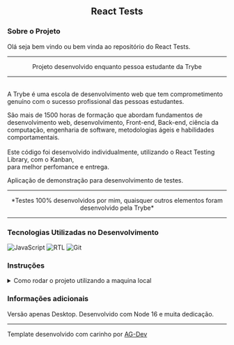 <h2 align=center> React Tests </h2>

### Sobre o Projeto
<p>Olá seja bem vindo ou bem vinda ao repositório do React Tests.</r>  

---

<p align=center>Projeto desenvolvido enquanto pessoa estudante da Trybe</p>

---

<br/>
A Trybe é uma escola de desenvolvimento web que tem 
comprometimento genuíno com o sucesso profissional das pessoas 
estudantes.  

São mais de 1500 horas de formação que abordam fundamentos de 
desenvolvimento web, desenvolvimento, Front-end, Back-end, ciência da 
computação, engenharia de software, metodologias ágeis e habilidades 
comportamentais.
<br/>
<br/>
Este código foi desenvolvido individualmente, utilizando o React Testing Library, com o Kanban,  
para melhor perfomance e entrega.

Aplicação de demonstração para desenvolvimento de testes.

---

<p align=center>*Testes 100% desenvolvidos por mim, quaisquer outros elementos foram desenvolvido pela Trybe*</p>

---

### Tecnologias Utilizadas no Desenvolvimento
![JavaScript](https://img.shields.io/badge/javascript-%23323330.svg?style=for-the-badge&logo=javascript&logoColor=%23F7DF1E) ![RTL](https://img.shields.io/badge/testing%20library-323330?style=for-the-badge&logo=testing-library&logoColor=red) ![Git](https://img.shields.io/badge/GIT-E44C30?style=for-the-badge&logo=git&logoColor=white) 

### Instruções
<details>
<summary> Como rodar o projeto utilizando a maquina local </summary>
<br/>

>Primeiro faça o clone deste repositório em sua maquina.
```
git clone git@github.com:Adson-Gomes-Oliveira/Saving-Money.git
```
>Após o clone ser concluído com sucesso, entre no diretório e utilize o comando `npm install`.

>Utilize `npm start` para iniciar o projeto localmente.

</details>  


### Informações adicionais
Versão apenas Desktop. Desenvolvido com Node 16 e muita dedicação.

---

Template desenvolvido com carinho por [AG-Dev](https://www.linkedin.com/in/adson-gomes-oliveira/)
